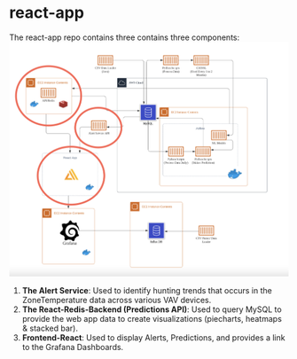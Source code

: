 # react-app

The react-app repo contains three contains three components:
![](images/react-components-diagram.png)
1. **The Alert Service**: Used to identify hunting trends that occurs in the ZoneTemperature data across various VAV devices.
2. **The React-Redis-Backend (Predictions API)**: Used to query MySQL to provide the web app data to create visualizations (piecharts, heatmaps & stacked bar).
3. **Frontend-React**: Used to display Alerts, Predictions, and provides a link to the Grafana Dashboards.
